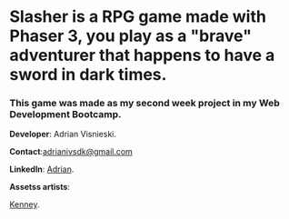 # Slasher is a RPG game made with Phaser 3, you play as a "brave" adventurer that happens to have a sword in dark times.

### This game was made as my second week project in my Web Development Bootcamp.


**Developer**: Adrian Visnieski.

**Contact**:adrianivsdk@gmail.com

**LinkedIn**: [Adrian](https://www.linkedin.com/in/adrian-visnieski-09967a174/).

**Assetss artists**: 

[Kenney](https://www.kenney.nl/assets/roguelike-modern-city).

